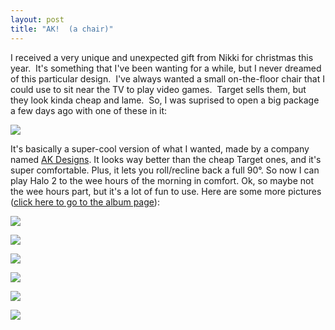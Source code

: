 ```yaml
---
layout: post
title: "AK!  (a chair)"
---
```


<p>I received a very unique and unexpected gift from Nikki for christmas this year.&nbsp; It's something that I've been wanting for a while, but I never dreamed of this particular design.&nbsp; I've always wanted a small on-the-floor chair that I could use to sit near the TV to play video games.&nbsp; Target sells them, but they look kinda cheap and lame.&nbsp; So, I was suprised to open a big package a few days ago with one of these in it:</p>
<p><a href="http://www.kindohm.com/nGallery/photos/53/1102.aspx" target="_blank"><img src="http://www.kindohm.com/nGallery/photos/53/1102.aspx" border="0"></a></p>
<p>It's basically a super-cool version of what I wanted, made by a company named <a href="http://www.ak.com/" target="_blank">AK Designs</a>. It looks way better than the cheap Target ones, and it's super comfortable. Plus, it lets you roll/recline back a full 90&#176;. So now I can play Halo 2 to the wee hours of the morning in comfort. Ok, so maybe not the wee hours part, but it's a lot of fun to use. Here are some more pictures (<a target="_blank" href="http://www.kindohm.com/ngallery/albums/53.aspx">click here to go to the album page</a>):</p>
<p><a href="http://www.kindohm.com/nGallery/photos/53/1103.aspx" target="_blank"><img src="http://www.kindohm.com/nGallery/photos/53/1103.aspx" border="0"></a></p>
<p><a href="http://www.kindohm.com/nGallery/photos/53/1104.aspx" target="_blank"><img src="http://www.kindohm.com/nGallery/photos/53/1104.aspx" border="0"></a></p>
<p><a href="http://www.kindohm.com/nGallery/photos/53/1105.aspx" target="_blank"><img src="http://www.kindohm.com/nGallery/photos/53/1105.aspx" border="0"></a></p>
<p><a href="http://www.kindohm.com/nGallery/photos/53/1106.aspx" target="_blank"><img src="http://www.kindohm.com/nGallery/photos/53/1106.aspx" border="0"></a></p>
<p><a href="http://www.kindohm.com/nGallery/photos/53/1107.aspx" target="_blank"><img src="http://www.kindohm.com/nGallery/photos/53/1107.aspx" border="0"></a></p>
<p><a href="http://www.kindohm.com/nGallery/photos/53/1108.aspx" target="_blank"><img src="http://www.kindohm.com/nGallery/photos/53/1108.aspx" border="0"></a></p>
 
